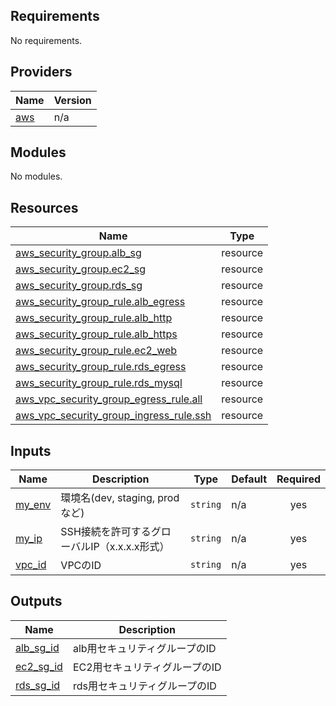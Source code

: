 <!-- BEGIN_TF_DOCS -->
## Requirements

No requirements.

## Providers

| Name | Version |
|------|---------|
| <a name="provider_aws"></a> [aws](#provider\_aws) | n/a |

## Modules

No modules.

## Resources

| Name | Type |
|------|------|
| [aws_security_group.alb_sg](https://registry.terraform.io/providers/hashicorp/aws/latest/docs/resources/security_group) | resource |
| [aws_security_group.ec2_sg](https://registry.terraform.io/providers/hashicorp/aws/latest/docs/resources/security_group) | resource |
| [aws_security_group.rds_sg](https://registry.terraform.io/providers/hashicorp/aws/latest/docs/resources/security_group) | resource |
| [aws_security_group_rule.alb_egress](https://registry.terraform.io/providers/hashicorp/aws/latest/docs/resources/security_group_rule) | resource |
| [aws_security_group_rule.alb_http](https://registry.terraform.io/providers/hashicorp/aws/latest/docs/resources/security_group_rule) | resource |
| [aws_security_group_rule.alb_https](https://registry.terraform.io/providers/hashicorp/aws/latest/docs/resources/security_group_rule) | resource |
| [aws_security_group_rule.ec2_web](https://registry.terraform.io/providers/hashicorp/aws/latest/docs/resources/security_group_rule) | resource |
| [aws_security_group_rule.rds_egress](https://registry.terraform.io/providers/hashicorp/aws/latest/docs/resources/security_group_rule) | resource |
| [aws_security_group_rule.rds_mysql](https://registry.terraform.io/providers/hashicorp/aws/latest/docs/resources/security_group_rule) | resource |
| [aws_vpc_security_group_egress_rule.all](https://registry.terraform.io/providers/hashicorp/aws/latest/docs/resources/vpc_security_group_egress_rule) | resource |
| [aws_vpc_security_group_ingress_rule.ssh](https://registry.terraform.io/providers/hashicorp/aws/latest/docs/resources/vpc_security_group_ingress_rule) | resource |

## Inputs

| Name | Description | Type | Default | Required |
|------|-------------|------|---------|:--------:|
| <a name="input_my_env"></a> [my\_env](#input\_my\_env) | 環境名(dev, staging, prodなど) | `string` | n/a | yes |
| <a name="input_my_ip"></a> [my\_ip](#input\_my\_ip) | SSH接続を許可するグローバルIP（x.x.x.x形式） | `string` | n/a | yes |
| <a name="input_vpc_id"></a> [vpc\_id](#input\_vpc\_id) | VPCのID | `string` | n/a | yes |

## Outputs

| Name | Description |
|------|-------------|
| <a name="output_alb_sg_id"></a> [alb\_sg\_id](#output\_alb\_sg\_id) | alb用セキュリティグループのID |
| <a name="output_ec2_sg_id"></a> [ec2\_sg\_id](#output\_ec2\_sg\_id) | EC2用セキュリティグループのID |
| <a name="output_rds_sg_id"></a> [rds\_sg\_id](#output\_rds\_sg\_id) | rds用セキュリティグループのID |
<!-- END_TF_DOCS -->